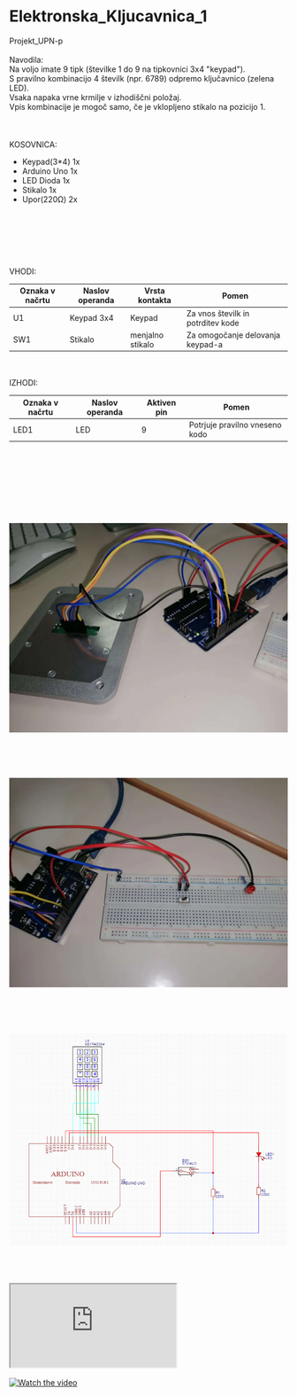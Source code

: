 # Elektronska_Kljucavnica_1
Projekt_UPN-p  <br>
  <br>
Navodila:  <br>
Na voljo imate 9 tipk (številke 1 do 9 na tipkovnici 3x4 "keypad"). <br>
S pravilno kombinacijo 4 številk (npr. 6789) odpremo ključavnico (zelena LED). <br>
Vsaka napaka vrne krmilje v izhodiščni položaj. <br>
Vpis kombinacije je mogoč samo, če je vklopljeno stikalo na pozicijo 1.  <br>
  <br>
  <br>
  <br>
KOSOVNICA:  <br>
   - Keypad(3*4)  1x  <br>
   - Arduino Uno  1x  <br>
   - LED Dioda    1x  <br>
   - Stikalo      1x  <br>
   - Upor(220Ω)   2x  <br>
<br>
<br>
<br>
<br>
<br>

VHODI:

| Oznaka v načrtu | Naslov operanda | Vrsta kontakta | Pomen |
| --------------- | --------------- | -------------- | ----- |
| U1 | Keypad 3x4 | Keypad | Za vnos številk in potrditev kode |
| SW1 | Stikalo      | menjalno stikalo | Za omogočanje delovanja keypad-a |


<br>
<br>
IZHODI:

| Oznaka v načrtu | Naslov operanda | Aktiven pin | Pomen |
| --------------- | --------------- | ------ | ----- |
| LED1 | LED | 9 | Potrjuje pravilno vneseno kodo |
<br>
<br>
<br>
<br>
<br>
<br>
<br>


![Alt text](https://github.com/kl3msy/Elektronska_Kljucavnica_1/blob/main/slika_vezja_1.png?raw=true)

<br>
<br>
<br>

![Alt text](https://github.com/kl3msy/Elektronska_Kljucavnica_1/blob/main/slika_vezja_2.png?raw=true)

<br>
<br>
<br>

![Alt text](https://github.com/kl3msy/Elektronska_Kljucavnica_1/blob/main/slika_vezalne_sheme.png?raw=true)

<br>
<br>
<br>

<!DOCTYPE HTML>
<html>
  <body>
    <iframe src="https://www.dropbox.com/scl/fi/vy2l67gjwxmays4amac0t/video_delovanja_vezave.mp4?rlkey=ydheb54aqq4ggasmp3cije0av&dl=0"></iframe>
  </body>
</html>


[![Watch the video]()](https://www.dropbox.com/scl/fi/vy2l67gjwxmays4amac0t/video_delovanja_vezave.mp4?rlkey=ydheb54aqq4ggasmp3cije0av&dl=0)



